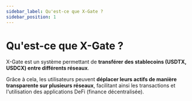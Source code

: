 ```yaml
---
sidebar_label: Qu'est-ce que X-Gate ?
sidebar_position: 1
---
```


# Qu'est-ce que X-Gate ?

X-Gate est un système permettant de **transférer des stablecoins (USDTX, USDCX) entre différents réseaux**.

Grâce à cela, les utilisateurs peuvent **déplacer leurs actifs de manière transparente sur plusieurs réseaux**, facilitant ainsi les transactions et l'utilisation des applications DeFi (finance décentralisée).